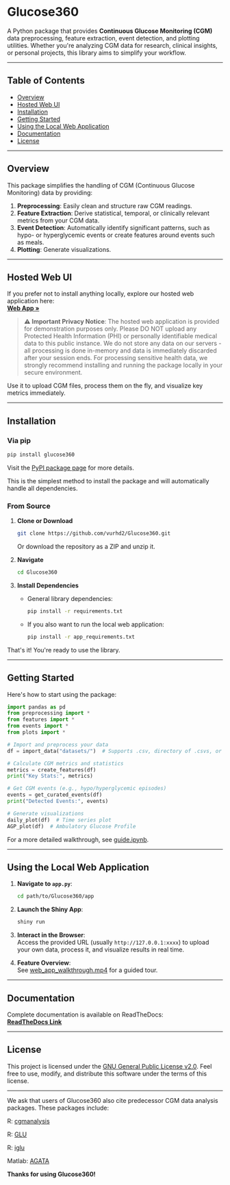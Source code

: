 # Glucose360

A Python package that provides **Continuous Glucose Monitoring (CGM)** data preprocessing, feature extraction, event detection, and plotting utilities. Whether you're analyzing CGM data for research, clinical insights, or personal projects, this library aims to simplify your workflow.

---

## Table of Contents

- [Overview](#overview)
- [Hosted Web UI](#hosted-web-ui)
- [Installation](#installation)
- [Getting Started](#getting-started)
- [Using the Local Web Application](#using-the-local-web-application)
- [Documentation](#documentation)
- [License](#license)

---

## Overview

This package simplifies the handling of CGM (Continuous Glucose Monitoring) data by providing:

1. **Preprocessing**: Easily clean and structure raw CGM readings.  
2. **Feature Extraction**: Derive statistical, temporal, or clinically relevant metrics from your CGM data.  
3. **Event Detection**: Automatically identify significant patterns, such as hypo- or hyperglycemic events or create features around events such as meals.
4. **Plotting**: Generate visualizations.

---

## Hosted Web UI

If you prefer not to install anything locally, explore our hosted web application here:  
[**Web App »**](https://vurhd2.shinyapps.io/glucose360/)

> **⚠️ Important Privacy Notice**: The hosted web application is provided for demonstration purposes only. Please DO NOT upload any Protected Health Information (PHI) or personally identifiable medical data to this public instance. We do not store any data on our servers - all processing is done in-memory and data is immediately discarded after your session ends. For processing sensitive health data, we strongly recommend installing and running the package locally in your secure environment.

Use it to upload CGM files, process them on the fly, and visualize key metrics immediately.

---

## Installation

### Via pip

```bash
pip install glucose360
```

Visit the [PyPI package page](https://pypi.org/project/glucose360) for more details.

This is the simplest method to install the package and will automatically handle all dependencies.

### From Source

1. **Clone or Download**  
   ```bash
   git clone https://github.com/vurhd2/Glucose360.git
   ```
   Or download the repository as a ZIP and unzip it.

2. **Navigate**  
   ```bash
   cd Glucose360
   ```

3. **Install Dependencies**  
   - General library dependencies:
     ```bash
     pip install -r requirements.txt
     ```
   - If you also want to run the local web application:
     ```bash
     pip install -r app_requirements.txt
     ```

That's it! You're ready to use the library.

---

## Getting Started

Here's how to start using the package:

```python
import pandas as pd
from preprocessing import *
from features import *
from events import *
from plots import *

# Import and preprocess your data
df = import_data("datasets/")  # Supports .csv, directory of .csvs, or .zip

# Calculate CGM metrics and statistics
metrics = create_features(df)
print("Key Stats:", metrics)

# Get CGM events (e.g., hypo/hyperglycemic episodes)
events = get_curated_events(df)
print("Detected Events:", events)

# Generate visualizations
daily_plot(df)  # Time series plot
AGP_plot(df)  # Ambulatory Glucose Profile
```

For a more detailed walkthrough, see [guide.ipynb](./examples/guide.ipynb).

---

## Using the Local Web Application

1. **Navigate to `app.py`**:  
   ```bash
   cd path/to/Glucose360/app
   ```
2. **Launch the Shiny App**:  
   ```bash
   shiny run
   ```

3. **Interact in the Browser**:  
   Access the provided URL (usually `http://127.0.0.1:xxxx`) to upload your own data, process it, and visualize results in real time.

4. **Feature Overview**:  
   See [web_app_walkthrough.mp4](./web_app_walkthrough.mp4) for a guided tour.

---

## Documentation

Complete documentation is available on ReadTheDocs:  
[**ReadTheDocs Link**](https://glucose360.readthedocs.io/en/latest/)

---

## License

This project is licensed under the [GNU General Public License v2.0](./LICENSE). Feel free to use, modify, and distribute this software under the terms of this
license.

---
We ask that users of Glucose360 also cite predecessor CGM data analysis packages. These packages include:

R: [cgmanalysis](https://journals.plos.org/plosone/article?id=10.1371/journal.pone.0216851)

R: [GLU](https://pmc.ncbi.nlm.nih.gov/articles/PMC7394960/)

R: [iglu](https://irinagain.github.io/iglu/)

Matlab: [AGATA](https://github.com/gcappon/agata)

**Thanks for using Glucose360!**
